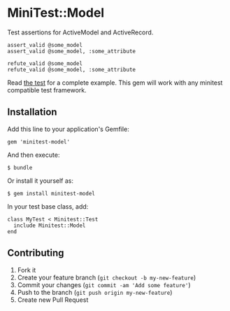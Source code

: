 # MiniTest::Model

Test assertions for ActiveModel and ActiveRecord.

    assert_valid @some_model
    assert_valid @some_model, :some_attribute

    refute_valid @some_model
    refute_valid @some_model, :some_attribute

Read [the test](/test/test.rb) for a complete example. This gem will work with
any minitest compatible test framework.

## Installation

Add this line to your application's Gemfile:

    gem 'minitest-model'

And then execute:

    $ bundle

Or install it yourself as:

    $ gem install minitest-model

In your test base class, add:

    class MyTest < Minitest::Test
      include Minitest::Model
    end

## Contributing

1. Fork it
2. Create your feature branch (`git checkout -b my-new-feature`)
3. Commit your changes (`git commit -am 'Add some feature'`)
4. Push to the branch (`git push origin my-new-feature`)
5. Create new Pull Request
